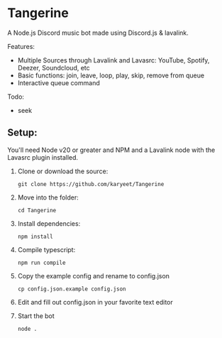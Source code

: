 # Tangerine

A Node.js Discord music bot made using Discord.js & lavalink.

Features:
- Multiple Sources through Lavalink and Lavasrc: YouTube, Spotify, Deezer, Soundcloud, etc
- Basic functions: join, leave, loop, play, skip, remove from queue
- Interactive queue command

Todo:
- seek

## Setup:

You'll need Node v20 or greater and NPM and a Lavalink node with the Lavasrc plugin installed.

1. Clone or download the source: 

    ```git clone https://github.com/karyeet/Tangerine```

2. Move into the folder:

    ```cd Tangerine```

3. Install dependencies: 

    ```npm install```

4. Compile typescript: 

    ```npm run compile```

5. Copy the example config and rename to config.json

    ```cp config.json.example config.json```
6. Edit and fill out config.json in your favorite text editor

7. Start the bot

    ```node .```